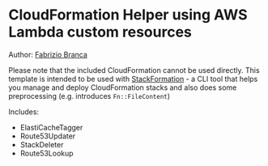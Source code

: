 # CloudFormation Helper using AWS Lambda custom resources

Author: [Fabrizio Branca](https://github.com/fbrnc)

Please note that the included CloudFormation cannot be used directly. This template is intended to be used 
with [StackFormation](https://github.com/AOEpeople/StackFormation) - a CLI tool that helps you manage and deploy 
CloudFormation stacks and also does some preprocessing (e.g. introduces `Fn::FileContent`)

Includes:
- ElastiCacheTagger
- Route53Updater
- StackDeleter
- Route53Lookup